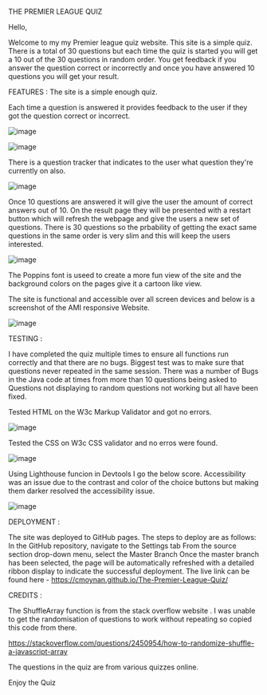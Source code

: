 THE PREMIER LEAGUE QUIZ

Hello,

Welcome to my my Premier league quiz website. This site is a simple quiz. There is a total of 30 questions but each time the quiz is started you will get a 10 out of the 30 questions in random order. You get feedback if you answer the question correct or incorrectly and once you have answered 10 questions you will get your result.

FEATURES : The site is a simple enough quiz.

Each time a question is answered it provides feedback to the user if they got the question correct or incorrect.

![image](https://github.com/cmoynan/The-Premier-League-Quiz/assets/150179658/88868ad1-3e2d-4e45-9f79-bf096579647e)

![image](https://github.com/cmoynan/The-Premier-League-Quiz/assets/150179658/f912acb8-4b43-4132-9ce5-2718f138f297)



There is a question tracker that indicates to the user what question they're currently on also.

![image](https://github.com/cmoynan/The-Premier-League-Quiz/assets/150179658/cced8f74-ab91-40a7-995e-7003253a14c4)


Once 10 questions are answered it will give the user the amount of correct answers out of 10. On the result page they will be presented with a restart button which will refresh the webpage and give the users a new set of questions. There is 30 questions so the prbability of getting the exact same questions in the same order is very slim and this will keep the users interested.

![image](https://github.com/cmoynan/The-Premier-League-Quiz/assets/150179658/cf8cf937-37ad-487a-81dd-876be1e1a685)


The Poppins font is useed to create a more fun view of the site and the background colors on the pages give it a cartoon like view.

The site is functional and accessible over all screen devices and below is a screenshot of the AMI responsive Website.

![image](https://github.com/cmoynan/The-Premier-League-Quiz/assets/150179658/d6032fdf-d845-4bec-ba8c-983667034db3)


TESTING :

I have completed the quiz multiple times to ensure all functions run correctly and that there are no bugs. Biggest test was to make sure that questions never repeated in the same session. There was a number of Bugs in the Java code at times from more than 10 questions being asked to Questions not displaying to random questions not working but all have been fixed.

Tested HTML on the W3c Markup Validator and got no errors.

![image](https://github.com/cmoynan/The-Premier-League-Quiz/assets/150179658/de550618-ea69-4c81-90b9-8f1ac978654a)


Tested the CSS on W3c CSS validator and no erros were found.

![image](https://github.com/cmoynan/The-Premier-League-Quiz/assets/150179658/b7b750d9-df9a-401c-b53a-820818752aaa)

Using Lighthouse funcion in Devtools I go the below score. Accessibility was an issue due to the contrast and color of the choice buttons but making them darker resolved the accessibility issue.

![image](https://github.com/cmoynan/The-Premier-League-Quiz/assets/150179658/57865843-a21d-4c8d-b094-3cd2cb1ae497)



DEPLOYMENT :

The site was deployed to GitHub pages. The steps to deploy are as follows: In the GitHub repository, navigate to the Settings tab From the source section drop-down menu, select the Master Branch Once the master branch has been selected, the page will be automatically refreshed with a detailed ribbon display to indicate the successful deployment. The live link can be found here - https://cmoynan.github.io/The-Premier-League-Quiz/

CREDITS :

The ShuffleArray function is from the stack overflow website . I was unable to get the randomisation of questions to work without repeating so copied this code from there.

https://stackoverflow.com/questions/2450954/how-to-randomize-shuffle-a-javascript-array

The questions in the quiz are from various quizzes online.

Enjoy the Quiz
